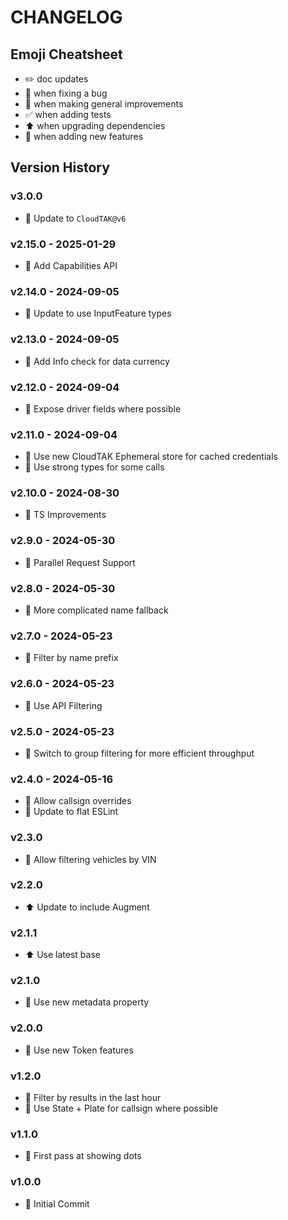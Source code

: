 # CHANGELOG

## Emoji Cheatsheet
- :pencil2: doc updates
- :bug: when fixing a bug
- :rocket: when making general improvements
- :white_check_mark: when adding tests
- :arrow_up: when upgrading dependencies
- :tada: when adding new features

## Version History

### v3.0.0

- :tada: Update to `CloudTAK@v6`

### v2.15.0 - 2025-01-29

- :tada: Add Capabilities API

### v2.14.0 - 2024-09-05

- :rocket: Update to use InputFeature types

### v2.13.0 - 2024-09-05

- :rocket: Add Info check for data currency

### v2.12.0 - 2024-09-04

- :tada: Expose driver fields where possible

### v2.11.0 - 2024-09-04

- :rocket: Use new CloudTAK Ephemeral store for cached credentials
- :rocket: Use strong types for some calls

### v2.10.0 - 2024-08-30

- :rocket: TS Improvements

### v2.9.0 - 2024-05-30

- :rocket: Parallel Request Support

### v2.8.0 - 2024-05-30

- :rocket: More complicated name fallback

### v2.7.0 - 2024-05-23

- :rocket: Filter by name prefix

### v2.6.0 - 2024-05-23

- :rocket: Use API Filtering

### v2.5.0 - 2024-05-23

- :rocket: Switch to group filtering for more efficient throughput

### v2.4.0 - 2024-05-16

- :rocket: Allow callsign overrides
- :rocket: Update to flat ESLint

### v2.3.0

- :rocket: Allow filtering vehicles by VIN

### v2.2.0

- :arrow_up: Update to include Augment

### v2.1.1

- :arrow_up: Use latest base

### v2.1.0

- :rocket: Use new metadata property

### v2.0.0

- :rocket: Use new Token features

### v1.2.0

- :rocket: Filter by results in the last hour
- :rocket: Use State + Plate for callsign where possible

### v1.1.0

- :rocket: First pass at showing dots

### v1.0.0

- :tada: Initial Commit
